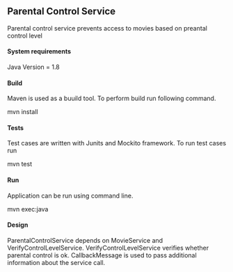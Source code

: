 <h2>Parental Control Service</h2>

Parental control service prevents access to movies based on preantal control level

<h4>System requirements</h4>

Java Version = 1.8


<h4>Build</h4>

Maven is used as a buuild tool. To perform build run following command.

mvn install


<h4>Tests</h4>

Test cases are written with Junits and Mockito framework. To run test cases run 

mvn test


<h4>Run </h4>
Application can be run using command line.

mvn exec:java

<h4>Design</h4>
ParentalControlService depends on MovieService and VerifyControlLevelService. VerifyControlLevelService verifies whether parental control is ok.
CallbackMessage is used to pass additional information about the service call. 	


